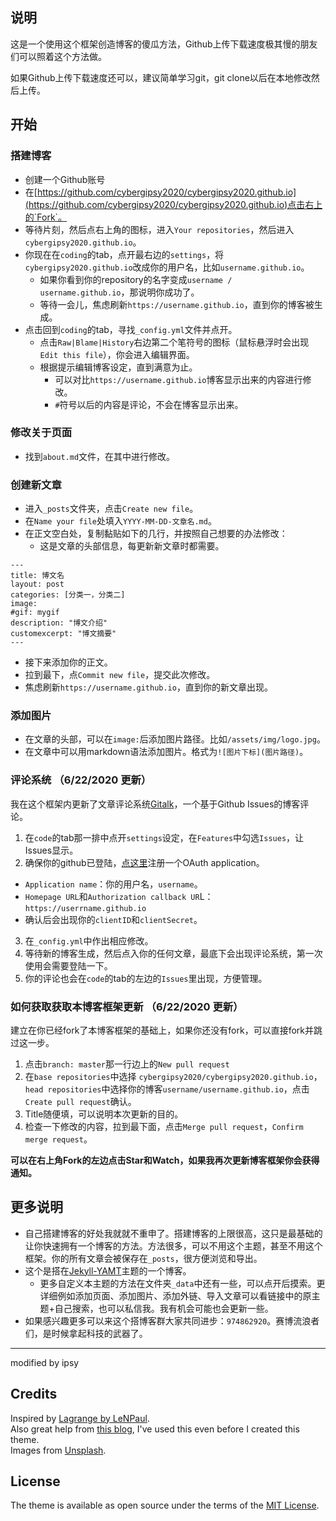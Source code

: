 ## 说明

这是一个使用这个框架创造博客的傻瓜方法，Github上传下载速度极其慢的朋友们可以照着这个方法做。

如果Github上传下载速度还可以，建议简单学习git，git clone以后在本地修改然后上传。


## 开始
### 搭建博客

- 创建一个Github账号
- 在[https://github.com/cybergipsy2020/cybergipsy2020.github.io](https://github.com/cybergipsy2020/cybergipsy2020.github.io)点击右上的`Fork`。
- 等待片刻，然后点右上角的图标，进入`Your repositories`，然后进入`cybergipsy2020.github.io`。
- 你现在在`coding`的tab，点开最右边的`settings`，将`cybergipsy2020.github.io`改成你的用户名，比如`username.github.io`。
  - 如果你看到你的repository的名字变成`username / username.github.io`，那说明你成功了。
  - 等待一会儿，焦虑刷新`https://username.github.io`，直到你的博客被生成。
- 点击回到`coding`的tab，寻找`_config.yml`文件并点开。
  - 点击`Raw|Blame|History`右边第二个笔符号的图标（鼠标悬浮时会出现`Edit this file`），你会进入编辑界面。
  - 根据提示编辑博客设定，直到满意为止。
    - 可以对比`https://username.github.io`博客显示出来的内容进行修改。
    - `#`符号以后的内容是评论，不会在博客显示出来。

### 修改关于页面
- 找到`about.md`文件，在其中进行修改。

### 创建新文章

- 进入`_posts`文件夹，点击`Create new file`。
- 在`Name your file`处填入`YYYY-MM-DD-文章名.md`。
- 在正文空白处，复制黏贴如下的几行，并按照自己想要的办法修改：
  - 这是文章的头部信息，每更新新文章时都需要。

```
---
title: 博文名
layout: post
categories: [分类一，分类二]
image:
#gif: mygif
description: "博文介绍"
customexcerpt: "博文摘要"
---
```

- 接下来添加你的正文。
- 拉到最下，点`Commit new file`，提交此次修改。
- 焦虑刷新`https://username.github.io`，直到你的新文章出现。

### 添加图片
- 在文章的头部，可以在`image:`后添加图片路径。比如`/assets/img/logo.jpg`。
- 在文章中可以用markdown语法添加图片。格式为`![图片下标](图片路径)`。


### 评论系统 （6/22/2020 更新）

我在这个框架内更新了文章评论系统[Gitalk](https://github.com/gitalk/gitalk#Usage)，一个基于Github Issues的博客评论。

1. 在`code`的tab那一排中点开`settings`设定，在`Features`中勾选`Issues`，让Issues显示。
2. 确保你的github已登陆，[点这里](https://github.com/settings/applications/new)注册一个OAuth application。
 - `Application name`：你的用户名，`username`。
 - `Homepage URL`和`Authorization callback UR`L：`https://userrname.github.io`
 - 确认后会出现你的`clientID`和`clientSecret`。
3. 在`_config.yml`中作出相应修改。
4. 等待新的博客生成，然后点入你的任何文章，最底下会出现评论系统，第一次使用会需要登陆一下。
5. 你的评论也会在`code`的tab的左边的`Issues`里出现，方便管理。

### 如何获取获取本博客框架更新 （6/22/2020 更新）
建立在你已经fork了本博客框架的基础上，如果你还没有fork，可以直接fork并跳过这一步。

1. 点击`branch: master`那一行边上的`New pull request`
2. 在`base repositories`中选择 `cybergipsy2020/cybergipsy2020.github.io`，`head repositories`中选择你的博客`username/username.github.io`，点击`Create pull request`确认。
3. Title随便填，可以说明本次更新的目的。
4. 检查一下修改的内容，拉到最下面，点击`Merge pull request`，`Confirm merge request`。

**可以在右上角Fork的左边点击Star和Watch，如果我再次更新博客框架你会获得通知。**


## 更多说明

- 自己搭建博客的好处我就就不重申了。搭建博客的上限很高，这只是最基础的让你快速拥有一个博客的方法。方法很多，可以不用这个主题，甚至不用这个框架。你的所有文章会被保存在`_posts`，很方便浏览和导出。
- 这个是搭在[Jekyll-YAMT](https://github.com/PandaSekh/Jekyll-YAMT)主题的一个博客。
  - 更多自定义本主题的方法在文件夹`_data`中还有一些，可以点开后摸索。更详细例如添加页面、添加图片、添加外链、导入文章可以看链接中的原主题+自己搜索，也可以私信我。我有机会可能也会更新一些。
- 如果感兴趣更多可以来这个搭博客群大家共同进步：`974862920`。赛博流浪者们，是时候拿起科技的武器了。




---
modified by ipsy

## Credits
Inspired by [Lagrange by LeNPaul](https://lenpaul.github.io/Lagrange/).  
Also great help from [this blog](https://blog.webjeda.com/), I've used this even before I created this theme.  
Images from [Unsplash](https://unsplash.com/).

## License
The theme is available as open source under the terms of the [MIT License](https://github.com/PandaSekh/Jekyll-YAMT/blob/master/LICENSE.txt).
